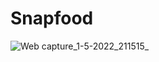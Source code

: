# Snapfood
![Web capture_1-5-2022_211515_](https://user-images.githubusercontent.com/99406182/166155779-dd315f07-dfed-4140-9ee6-2338b89dbdbf.jpeg)

